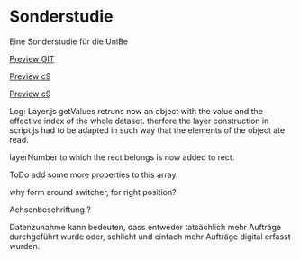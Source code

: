 # Sonderstudie


Eine Sonderstudie für die UniBe

[Preview GIT](http://htmlpreview.github.io/?https://github.com/lukri/Sonderstudie/blob/master/version-1.1/index.html)

[Preview c9](https://sonderstudie-lukri.c9users.io/version-1.1/index.html)

[Preview c9](https://preview.c9users.io/lukri/sonderstudie/version-1.1/index.html)

Log: 
Layer.js getValues retruns now an object with the value and the effective index of the whole dataset.
therfore the layer construction in script.js had to be adapted in such way that the elements of the object ate read.

layerNumber to which the rect belongs is now added to rect.


ToDo add some more properties to this array.


why form around switcher, for right position?

Achsenbeschriftung ? 


Datenzunahme kann bedeuten, dass entweder tatsächlich mehr Aufträge durchgeführt wurde oder, schlicht und einfach mehr Aufträge digital erfasst wurden.
